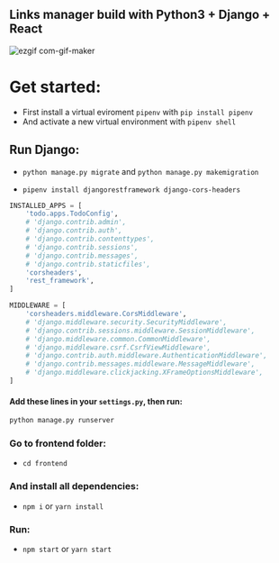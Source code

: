 ## Links manager build with Python3 + Django + React

![ezgif com-gif-maker](https://user-images.githubusercontent.com/84200694/210902594-24d57969-9c53-4d56-b3c3-694b5a19cddd.gif)

# Get started:

- First install a virtual eviroment `pipenv` with `pip install pipenv`
- And activate a new virtual environment with `pipenv shell`

## Run Django:

- `python manage.py migrate` and `python manage.py makemigration`

- `pipenv install djangorestframework django-cors-headers`

```python
INSTALLED_APPS = [
    'todo.apps.TodoConfig',
    # 'django.contrib.admin',
    # 'django.contrib.auth',
    # 'django.contrib.contenttypes',
    # 'django.contrib.sessions',
    # 'django.contrib.messages',
    # 'django.contrib.staticfiles',
    'corsheaders',
    'rest_framework',
]

MIDDLEWARE = [
    'corsheaders.middleware.CorsMiddleware',
    # 'django.middleware.security.SecurityMiddleware',
    # 'django.contrib.sessions.middleware.SessionMiddleware',
    # 'django.middleware.common.CommonMiddleware',
    # 'django.middleware.csrf.CsrfViewMiddleware',
    # 'django.contrib.auth.middleware.AuthenticationMiddleware',
    # 'django.contrib.messages.middleware.MessageMiddleware',
    # 'django.middleware.clickjacking.XFrameOptionsMiddleware',
]
```

#### Add these lines in your `settings.py`, then run:

```bash
python manage.py runserver

```

### Go to frontend folder:

- `cd frontend`

### And install all dependencies:

- `npm i` or `yarn install`

### Run:

- `npm start` or `yarn start`
